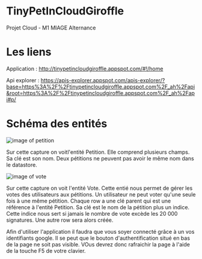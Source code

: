 # TinyPetInCloudGiroffle
Projet Cloud - M1 MIAGE Alternance

# Les liens

Application : http://tinypetincloudgiroffle.appspot.com/#!/home


Api explorer : https://apis-explorer.appspot.com/apis-explorer/?base=https%3A%2F%2Ftinypetincloudgiroffle.appspot.com%2F_ah%2Fapi&root=https%3A%2F%2Ftinypetincloudgiroffle.appspot.com%2F_ah%2Fapi#p/

# Schéma des entités

![image of petition](https://github.com/hugofch/TinyPetInCloudGiroffle/edit/master/entitePetititon.png)

Sur cette capture on voitl'entité Petition.
Elle comprend plusieurs champs. Sa clé est son nom. Deux pétitions ne peuvent pas avoir le même nom dans le datastore.

![image of vote](https://github.com/hugofch/TinyPetInCloudGiroffle/edit/master/EntiteVote.png)

Sur cette capture on voit l'entité Vote. Cette entié nous permet de gérer les votes des utilisateurs aux pétitions. Un utilisateur ne peut voter qu'une seule fois à une même pétition.
Chaque row a une clé parent qui est une référence à l'entité Petition. Sa clé est le nom de la pétition plus un indice. Cette indice nous sert si jamais le nombre de vote excède les 20 000 signatures. Une autre row sera alors créée.


Afin d'utiliser l'application il faudra que vous soyer connecté grâce à un vos identifiants google. 
Il se peut que le bouton d'authentification situé en bas de la page ne soit pas visible. VOus devrez donc rafraichir la page à l'aide de la touche F5 de votre clavier.

